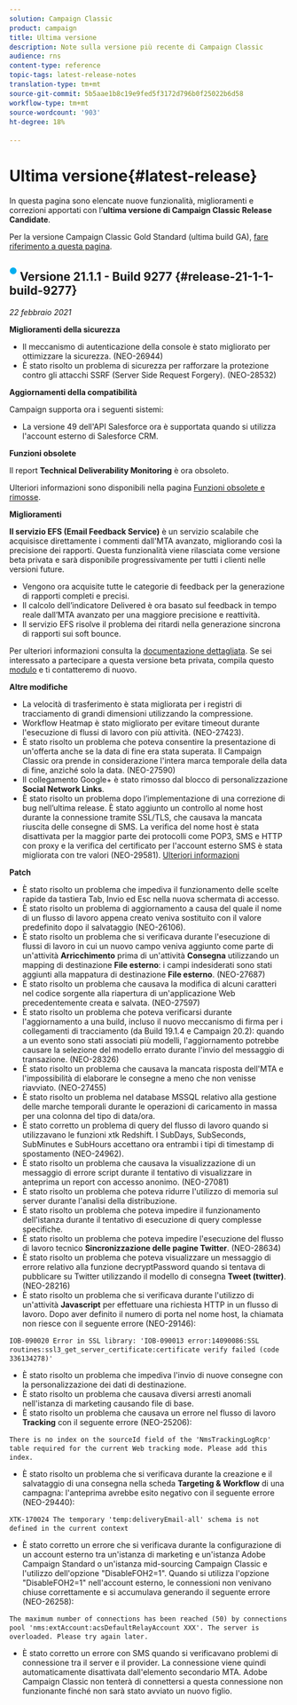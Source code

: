 ```yaml
---
solution: Campaign Classic
product: campaign
title: Ultima versione
description: Note sulla versione più recente di Campaign Classic
audience: rns
content-type: reference
topic-tags: latest-release-notes
translation-type: tm+mt
source-git-commit: 5b5aae1b8c19e9fed5f3172d796b0f25022b6d58
workflow-type: tm+mt
source-wordcount: '903'
ht-degree: 18%

---
```



# Ultima versione{#latest-release}

In questa pagina sono elencate nuove funzionalità, miglioramenti e correzioni apportati con l’**ultima versione di Campaign Classic Release Candidate**.

Per la versione Campaign Classic Gold Standard (ultima build GA), [fare riferimento a questa pagina](../../rn/using/gold-standard.md).

## ![](assets/do-not-localize/blue_2.png) Versione 21.1.1 - Build 9277 {#release-21-1-1-build-9277}

_22 febbraio 2021_

**Miglioramenti della sicurezza**

* Il meccanismo di autenticazione della console è stato migliorato per ottimizzare la sicurezza. (NEO-26944)
* È stato risolto un problema di sicurezza per rafforzare la protezione contro gli attacchi SSRF (Server Side Request Forgery). (NEO-28532)

**Aggiornamenti della compatibilità**

Campaign supporta ora i seguenti sistemi:

* La versione 49 dell&#39;API Salesforce ora è supportata quando si utilizza l&#39;account esterno di Salesforce CRM.

**Funzioni obsolete**

Il report **Technical Deliverability Monitoring** è ora obsoleto.

Ulteriori informazioni sono disponibili nella pagina [Funzioni obsolete e rimosse](../../rn/using/deprecated-features.md).

**Miglioramenti**

**Il servizio EFS (Email Feedback Service)** è un servizio scalabile che acquisisce direttamente i commenti dall&#39;MTA avanzato, migliorando così la precisione dei rapporti. Questa funzionalità viene rilasciata come versione beta privata e sarà disponibile progressivamente per tutti i clienti nelle versioni future.

* Vengono ora acquisite tutte le categorie di feedback per la generazione di rapporti completi e precisi.
* Il calcolo dell’indicatore Delivered è ora basato sul feedback in tempo reale dall’MTA avanzato per una maggiore precisione e reattività.
* Il servizio EFS risolve il problema dei ritardi nella generazione sincrona di rapporti sui soft bounce.

Per ulteriori informazioni consulta la [documentazione dettagliata](../../delivery/using/sending-with-enhanced-mta.md#efs).
Se sei interessato a partecipare a questa versione beta privata, compila questo [modulo](https://forms.office.com/Pages/ResponsePage.aspx?id=Wht7-jR7h0OUrtLBeN7O4Rol2vQGupxItW9_BerXV6VUQTJPN1Q5WUI4OFNTWkYzQjg3WllUSDAxWi4u) e ti contatteremo di nuovo.

**Altre modifiche**

* La velocità di trasferimento è stata migliorata per i registri di tracciamento di grandi dimensioni utilizzando la compressione.
* Workflow Heatmap è stato migliorato per evitare timeout durante l&#39;esecuzione di flussi di lavoro con più attività. (NEO-27423).
* È stato risolto un problema che poteva consentire la presentazione di un&#39;offerta anche se la data di fine era stata superata. Il Campaign Classic ora prende in considerazione l&#39;intera marca temporale della data di fine, anziché solo la data. (NEO-27590)
* Il collegamento Google+ è stato rimosso dal blocco di personalizzazione **Social Network Links**.
* È stato risolto un problema dopo l’implementazione di una correzione di bug nell’ultima release. È stato aggiunto un controllo al nome host durante la connessione tramite SSL/TLS, che causava la mancata riuscita delle consegne di SMS. La verifica del nome host è stata disattivata per la maggior parte dei protocolli come POP3, SMS e HTTP con proxy e la verifica del certificato per l&#39;account esterno SMS è stata migliorata con tre valori (NEO-29581). [Ulteriori informazioni](../../delivery/using/sms-protocol.md#skip-tls)

**Patch**

* È stato risolto un problema che impediva il funzionamento delle scelte rapide da tastiera Tab, Invio ed Esc nella nuova schermata di accesso.
* È stato risolto un problema di aggiornamento a causa del quale il nome di un flusso di lavoro appena creato veniva sostituito con il valore predefinito dopo il salvataggio (NEO-26106).
* È stato risolto un problema che si verificava durante l&#39;esecuzione di flussi di lavoro in cui un nuovo campo veniva aggiunto come parte di un&#39;attività **Arricchimento** prima di un&#39;attività **Consegna** utilizzando un mapping di destinazione **File esterno**: i campi indesiderati sono stati aggiunti alla mappatura di destinazione **File esterno**. (NEO-27687)
* È stato risolto un problema che causava la modifica di alcuni caratteri nel codice sorgente alla riapertura di un&#39;applicazione Web precedentemente creata e salvata. (NEO-27597)
* È stato risolto un problema che poteva verificarsi durante l&#39;aggiornamento a una build, incluso il nuovo meccanismo di firma per i collegamenti di tracciamento (da Build 19.1.4 e Campaign 20.2): quando a un evento sono stati associati più modelli, l&#39;aggiornamento potrebbe causare la selezione del modello errato durante l&#39;invio del messaggio di transazione. (NEO-28326)
* È stato risolto un problema che causava la mancata risposta dell&#39;MTA e l&#39;impossibilità di elaborare le consegne a meno che non venisse riavviato. (NEO-27455)
* È stato risolto un problema nel database MSSQL relativo alla gestione delle marche temporali durante le operazioni di caricamento in massa per una colonna del tipo di data/ora.
* È stato corretto un problema di query del flusso di lavoro quando si utilizzavano le funzioni xtk Redshift. I SubDays, SubSeconds, SubMinutes e SubHours accettano ora entrambi i tipi di timestamp di spostamento (NEO-24962).
* È stato risolto un problema che causava la visualizzazione di un messaggio di errore script durante il tentativo di visualizzare in anteprima un report con accesso anonimo. (NEO-27081)
* È stato risolto un problema che poteva ridurre l&#39;utilizzo di memoria sul server durante l&#39;analisi della distribuzione.
* È stato risolto un problema che poteva impedire il funzionamento dell&#39;istanza durante il tentativo di esecuzione di query complesse specifiche.
* È stato risolto un problema che poteva impedire l&#39;esecuzione del flusso di lavoro tecnico **Sincronizzazione delle pagine Twitter**. (NEO-28634)
* È stato risolto un problema che poteva visualizzare un messaggio di errore relativo alla funzione decryptPassword quando si tentava di pubblicare su Twitter utilizzando il modello di consegna **Tweet (twitter)**. (NEO-28216)
* È stato risolto un problema che si verificava durante l&#39;utilizzo di un&#39;attività **Javascript** per effettuare una richiesta HTTP in un flusso di lavoro. Dopo aver definito il numero di porta nel nome host, la chiamata non riesce con il seguente errore (NEO-29146):

```
IOB-090020 Error in SSL library: 'IOB-090013 error:14090086:SSL routines:ssl3_get_server_certificate:certificate verify failed (code 336134278)'
```

* È stato risolto un problema che impediva l&#39;invio di nuove consegne con la personalizzazione dei dati di destinazione.
* È stato risolto un problema che causava diversi arresti anomali nell&#39;istanza di marketing causando file di base.
* È stato risolto un problema che causava un errore nel flusso di lavoro **Tracking** con il seguente errore (NEO-25206):

```
There is no index on the sourceId field of the 'NmsTrackingLogRcp' table required for the current Web tracking mode. Please add this index.
```

* È stato risolto un problema che si verificava durante la creazione e il salvataggio di una consegna nella scheda **Targeting &amp; Workflow** di una campagna: l&#39;anteprima avrebbe esito negativo con il seguente errore (NEO-29440):

```
XTK-170024 The temporary 'temp:deliveryEmail-all' schema is not defined in the current context
```

* È stato corretto un errore che si verificava durante la configurazione di un account esterno tra un&#39;istanza di marketing e un&#39;istanza Adobe Campaign Standard  o un&#39;istanza mid-sourcing Campaign Classic e l&#39;utilizzo dell&#39;opzione &quot;DisableFOH2=1&quot;. Quando si utilizza l&#39;opzione &quot;DisableFOH2=1&quot; nell&#39;account esterno, le connessioni non venivano chiuse correttamente e si accumulava generando il seguente errore (NEO-26258):

```
The maximum number of connections has been reached (50) by connections pool 'nms:extAccount:acsDefaultRelayAccount XXX'. The server is overloaded. Please try again later.
```

* È stato corretto un errore con SMS quando si verificavano problemi di connessione tra il server e il provider. La connessione viene quindi automaticamente disattivata dall&#39;elemento secondario MTA. Adobe Campaign Classic non tenterà di connettersi a questa connessione non funzionante finché non sarà stato avviato un nuovo figlio.

